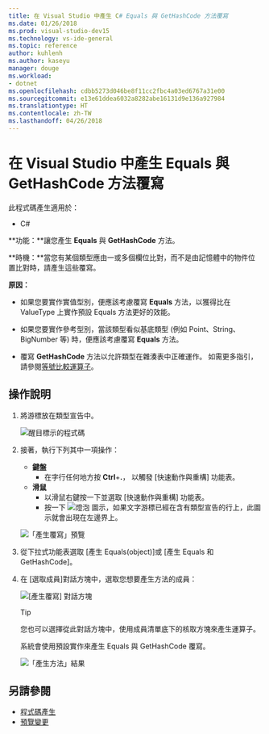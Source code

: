 ```yaml
---
title: 在 Visual Studio 中產生 C# Equals 與 GetHashCode 方法覆寫
ms.date: 01/26/2018
ms.prod: visual-studio-dev15
ms.technology: vs-ide-general
ms.topic: reference
author: kuhlenh
ms.author: kaseyu
manager: douge
ms.workload:
- dotnet
ms.openlocfilehash: cdbb5273d046be8f11cc2fbc4a03ed6767a31e00
ms.sourcegitcommit: e13e61ddea6032a8282abe16131d9e136a927984
ms.translationtype: HT
ms.contentlocale: zh-TW
ms.lasthandoff: 04/26/2018
---
```

# <a name="generate-equals-and-gethashcode-method-overrides-in-visual-studio"></a>在 Visual Studio 中產生 Equals 與 GetHashCode 方法覆寫

此程式碼產生適用於：

- C#

**功能：**讓您產生 **Equals** 與 **GetHashCode** 方法。

**時機：**當您有某個類型應由一或多個欄位比對，而不是由記憶體中的物件位置比對時，請產生這些覆寫。

**原因：**

- 如果您要實作實值型別，便應該考慮覆寫 **Equals** 方法，以獲得比在 ValueType 上實作預設 Equals 方法更好的效能。

- 如果您要實作參考型別，當該類型看似基底類型 (例如 Point、String、BigNumber 等) 時，便應該考慮覆寫 **Equals** 方法。

- 覆寫 **GetHashCode** 方法以允許類型在雜湊表中正確運作。 如需更多指引，請參閱[等號比較運算子](/dotnet/standard/design-guidelines/equality-operators)。

## <a name="how-to"></a>操作說明

1. 將游標放在類型宣告中。

   ![醒目標示的程式碼](media/overrides-highlight-cs.png)

1. 接著，執行下列其中一項操作：

   - **鍵盤**
     - 在字行任何地方按 **Ctrl**+**.**， 以觸發 [快速動作與重構] 功能表。
   - **滑鼠**
     - 以滑鼠右鍵按一下並選取 [快速動作與重構] 功能表。
     - 按一下 ![燈泡](media/bulb-cs.png) 圖示，如果文字游標已經在含有類型宣告的行上，此圖示就會出現在左邊界上。

   ![「產生覆寫」預覽](media/overrides-preview-cs.png)

1. 從下拉式功能表選取 [產生 Equals(object)]或 [產生 Equals 和 GetHashCode]。

1. 在 [選取成員]對話方塊中，選取您想要產生方法的成員：

    ![[產生覆寫] 對話方塊](media/overrides-dialog-cs.png)

    > [!TIP]
    > 您也可以選擇從此對話方塊中，使用成員清單底下的核取方塊來產生運算子。

   系統會使用預設實作來產生 Equals 與 GetHashCode 覆寫。

   ![「產生方法」結果](media/overrides-result-cs.png)

## <a name="see-also"></a>另請參閱

- [程式碼產生](../code-generation-in-visual-studio.md)
- [預覽變更](../../ide/preview-changes.md)